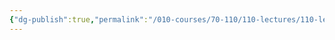 ```yaml
---
{"dg-publish":true,"permalink":"/010-courses/70-110/110-lectures/110-lecture-3/","dgHomeLink":true,"dgPassFrontmatter":false,"dgShowBacklinks":true,"dgShowLocalGraph":true,"dgShowInlineTitle":false}
---
```


